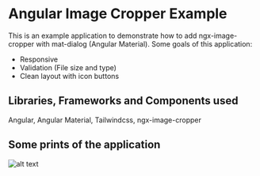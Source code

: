 # Angular Image Cropper Example

This is an example application to demonstrate how to add ngx-image-cropper with mat-dialog (Angular Material). 
Some goals of this application:
- Responsive
- Validation (File size and type)
- Clean layout with icon buttons

## Libraries, Frameworks and Components used
Angular, Angular Material, Tailwindcss, ngx-image-cropper

## Some prints of the application
![alt text](https://github.com/rogeriopgp/angular-image-cropper-example/blob/[branch]/image.jpg?raw=true)






